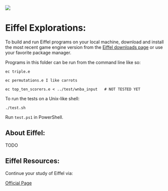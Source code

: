 <img src="https://raw.githubusercontent.com/rtoal/polyglot/master/docs/resources/eiffel-logo-64.png">

# Eiffel Explorations:

To build and run Eiffel programs on your local machine, download and install the most recent game engine version from the [Eiffel downloads page](https://account.eiffel.com/downloads) or use your favorite package manager.

Programs in this folder can be run from the command line like so:

```
ec triple.e
```

```
ec permutations.e I like carrots 
```

```
ec top_ten_scorers.e < ../test/wnba_input   # NOT TESTED YET
```

To run the tests on a Unix-like shell:

```
./test.sh
```

Run `test.ps1` in PowerShell.

## About Eiffel:

TODO

## Eiffel Resources:

Continue your study of Eiffel via:

[Official Page](https://www.eiffel.org/)  
